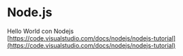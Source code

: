 # Node.js

Hello World con Nodejs <br>
[https://code.visualstudio.com/docs/nodejs/nodejs-tutorial](https://code.visualstudio.com/docs/nodejs/nodejs-tutorial)
